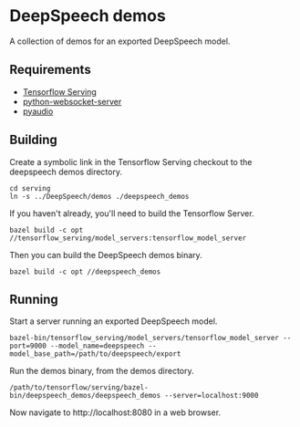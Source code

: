 # DeepSpeech demos

A collection of demos for an exported DeepSpeech model.

## Requirements

* [Tensorflow Serving](https://tensorflow.github.io/serving/setup)
* [python-websocket-server](https://github.com/Pithikos/python-websocket-server)
* [pyaudio](https://people.csail.mit.edu/hubert/pyaudio/)

## Building

Create a symbolic link in the Tensorflow Serving checkout to the deepspeech demos directory.

```
cd serving
ln -s ../DeepSpeech/demos ./deepspeech_demos
```

If you haven't already, you'll need to build the Tensorflow Server.

```
bazel build -c opt //tensorflow_serving/model_servers:tensorflow_model_server
```

Then you can build the DeepSpeech demos binary.

```
bazel build -c opt //deepspeech_demos
```

## Running

Start a server running an exported DeepSpeech model.

```
bazel-bin/tensorflow_serving/model_servers/tensorflow_model_server --port=9000 --model_name=deepspeech --model_base_path=/path/to/deepspeech/export
```

Run the demos binary, from the demos directory.

```
/path/to/tensorflow/serving/bazel-bin/deepspeech_demos/deepspeech_demos --server=localhost:9000
```

Now navigate to http://localhost:8080 in a web browser.
